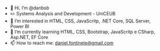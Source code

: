 - 👋 Hi, I’m @danbsb
- ✏️ Systems Analysis and Development - UniCEUB
- 👀 I’m interested in HTML, CSS, JavaScritp, .NET Core, SQL Server, Power BI
- 🌱 I’m currently learning HTML, CSS, Bootstrap, JavaScritp e CSharp, Asp.NET, EF Core
- 📫 How to reach me: daniel.fontinele@gmail.com

<!---
danbsb/danbsb is a ✨ special ✨ repository because its `README.md` (this file) appears on your GitHub profile.
You can click the Preview link to take a look at your changes.
--->
